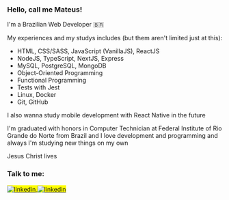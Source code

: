 <div class="section-one"> 
 <h3>Hello, call me Mateus!</h3>

  <p>I'm a Brazilian Web Developer 🇧🇷</p>

  <p>My experiences and my studys includes (but them aren't limited just at this):</p>

  <ul>
    <li>HTML, CSS/SASS, JavaScript (VanillaJS), ReactJS</li>
    <li>NodeJS, TypeScript, NextJS, Express</li>
    <li>MySQL, PostgreSQL, MongoDB</li>
    <li>Object-Oriented Programming</li>
    <li>Functional Programming</li>
    <li>Tests with Jest</li>
    <li>Linux, Docker</li>
    <li>Git, GitHub</li>
  </ul>

  <p>I also wanna study mobile development with React Native in the future</p>

  <p>I'm graduated with honors in Computer Technician at Federal Institute of Rio Grande do Norte from Brazil and I love development and programming and always I'm studying new things on my own</p>
 
  <p>Jesus Christ lives</p>
</div>

<div class="section-two">
  <h3>Talk to me:</h3>

  <span align="left" style="background:yellow">
  <a href="https://linkedin.com/in/mateusesm" target="_blank">
    <img align="center" src="https://img.shields.io/badge/-Mateus Macedo-000000?style=flat&logo=linkedin" alt="linkedin"/>
  </a>

  <a href="mailto:mateusemanuel198@gmail.com" target="_blank">
    <img align="center" src="https://img.shields.io/badge/-mateusemanuel198@gmail.com-000000?style=flat&logo=gmail" alt="linkedin"/>
  </a>
  </span> 
</div>



